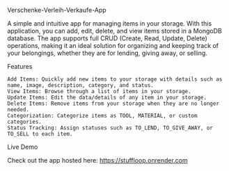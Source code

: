 Verschenke-Verleih-Verkaufe-App

A simple and intuitive app for managing items in your storage. 
With this application, you can add, edit, delete, and view items stored in a MongoDB database. 
The app supports full CRUD (Create, Read, Update, Delete) operations, making it an ideal solution for organizing and keeping track of your belongings, 
whether they are for lending, giving away, or selling.

Features

    Add Items: Quickly add new items to your storage with details such as name, image, description, category, and status.
    View Items: Browse through a list of items in your storage.
    Update Items: Edit the data/details of any item in your storage.
    Delete Items: Remove items from your storage when they are no longer needed.
    Categorization: Categorize items as TOOL, MATERIAL, or custom categories.
    Status Tracking: Assign statuses such as TO_LEND, TO_GIVE_AWAY, or TO_SELL to each item.

Live Demo

Check out the app hosted here: 
https://stuffloop.onrender.com
